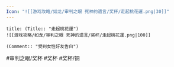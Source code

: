 ```yaml
---
Icon: "![[游戏攻略/如龙/审判之眼 死神的遗言/奖杯/走起桃花運.png|30]]"
---
```

```ad-common-bronze-trophy
title: (Title:: "走起桃花運")
![[游戏攻略/如龙/审判之眼 死神的遗言/奖杯/走起桃花運.png|100]]

(Comment:: "受到女性好友告白")
```

#审判之眼/奖杯 #奖杯 #奖杯/铜
